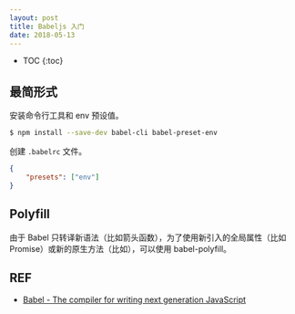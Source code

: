 ```yaml
---
layout: post
title: Babeljs 入门
date: 2018-05-13
---
```


* TOC
{:toc}

## 最简形式

安装命令行工具和 env 预设值。

```sh
$ npm install --save-dev babel-cli babel-preset-env
```

创建 `.babelrc` 文件。

```json
{
    "presets": ["env"]
}
```

## Polyfill

由于 Babel 只转译新语法（比如箭头函数），为了使用新引入的全局属性（比如 Promise）或新的原生方法（比如），可以使用 babel-polyfill。

## REF

- [Babel - The compiler for writing next generation JavaScript][home]

[home]: https://babeljs.io/